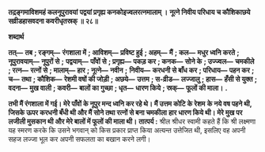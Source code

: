 **तद्रङ्गमाविशमहं कलनूपुरावयां** **पद्वयां प्रगृह्य कनकोइज्वलरत्नमालाम् ।** **नूत्ने निवीय परिधाय च कौशिकाछये** **सव्रीडहासवदना कवरीधृतस्रक् ॥ २८॥** 

**शब्दार्थ** 

**तत्—** **तब** **; रङ्गम्—** **रंगशाला में** **; आविशम्—** **प्रविष्ट हुई** **; अहम्—** **मैं** **; कल—** **मधुर ध्वनि करते** **; नूपुरावयाम्—** **नूपुरों से** **;** **पद्वयाम्—** **पाँवों से** **; प्रगृह्य—** **पकड़ कर** **; कनक—** **सोने के** **; उज्ज्वल—** **चमकीले** **; रत्न—** **रत्नों से** **; मालाम्—** **हार** **; नूत्ने—** **नवीन** **;** **निवीय—** **करधनी से बाँध कर** **; परिधाय—** **पहन कर** **; च—** **तथा** **; कौशिक—** **रेशमी वषों की जोड़ी** **; अछये—** **उत्तम** **; स-व्रीड—** **लज्जालु** **; हास—** **हँसी से युक्त** **; वदना—** **मुख वाली** **; कवरी—** **बालों का गुच्छा** **; धृत—** **धारण किये** **; स्रक्—** **फूलों की माला।** **.** 

**तभी मैं रंगशाला में गई। मेरे पाँवों के नूपुर मन्द ध्वनि कर रहे थे। मैं उत्तम कोटि के रेशम** **के नये वष पहने थी, जिसके ऊपर करधनी बँधी थी और मैं सोने तथा रत्नों से बना चमकीला** **हार धारण किये थी। मेरे मुख पर लजीली मुसकान थी और मेरे बालों में फूलों की माला थी।** **तात्पर्य :** श्रील श्रीधर स्वामी कहते हैं कि श्री लक्ष्मणा यह स्मरण करके कि उसने भगवान् को किस प्रकार प्राप्त किया अत्यन्त उत्तेजित थी, इसलिए वह अपनी सहज लज्जा भूल कर अपनी सफलता का बखान करने लगी।  